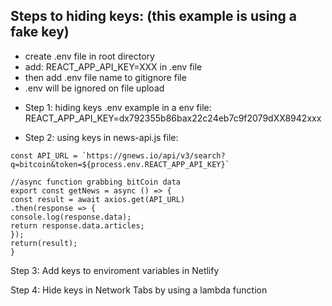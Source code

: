 ## Steps to hiding keys: (this example is using a fake key)

- create .env file in root directory
- add: REACT_APP_API_KEY=XXX in .env file
- then add .env file name to gitignore file
- .env will be ignored on file upload

* Step 1: hiding keys
.env example in a env file:
REACT_APP_API_KEY=dx792355b86bax22c24eb7c9f2079dXX8942xxx

* Step 2: using keys
in news-api.js file:
```
const API_URL = `https://gnews.io/api/v3/search?q=bitcoin&token=${process.env.REACT_APP_API_KEY}`

//async function grabbing bitCoin data
export const getNews = async () => {
const result = await axios.get(API_URL)
.then(response => {
console.log(response.data);
return response.data.articles;
});
return(result);
}
```
Step 3: Add keys to enviroment variables in Netlify

Step 4: Hide keys in Network Tabs by using a lambda function
